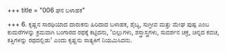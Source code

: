 +++
title = "006 ಘನ ಬಳಾಹಕ"

+++
6. ಕೃಷ್ಣನ ಸಾರಥಿಯಾದ ದಾರುಕನು ಹಿರಿದಾದ ಬಳಾಹಕ, ಶೈಬ್ಯ, ಸುಗ್ರೀವ ಮತ್ತು ಮೇಘ ಪುಷ್ಪ ಎಂಬ ಕುದುರೆಗಳನ್ನು ಕ್ರಮವಾಗಿ ಬಂಗಾರದ ರಥಕ್ಕೆ ಕಟ್ಟಿದನು, 'ಬಿಲ್ಲುಗಳು, ಶಸ್ತ್ರಾಸ್ತ್ರಗಳು, ಸುದರ್ಶನ ಚಕ್ರ, ಚಿನ್ನದ ಕವಚ, ಕತ್ತಿಗಳನ್ನು ರಥದಲ್ಲಿಡು' ಎಂದು ಕೃಷ್ಣನು ಸಾತ್ಯಕಿಗೆ ನಿಯಮಿಸಿದನು.